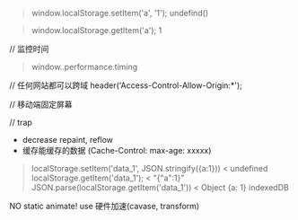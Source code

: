 > window.localStorage.setItem('a', '1');
> undefind()

> window.localStorage.getItem('a');
> 1



// 监控时间
> window..performance.timing



// 任何网站都可以跨域
header('Access-Control-Allow-Origin:*');



// 移动端固定屏幕
<meta name="viewport" content="width=device-width,initial-scale=1.0,maximum-scale=1.0,user-scalable=no"/>



// trap
- decrease repaint, reflow
- 缓存能缓存的数据
(Cache-Control: max-age: xxxxx)
> localStorage.setItem('data_1', JSON.stringify({a:1}))
< undefined
> localStorage.getItem('data_1');
< "{"a":1}"
>JSON.parse(localStorage.getItem('data_1'))
< Object {a: 1}
> indexedDB



NO static animate!
use 硬件加速(cavase, transform)

